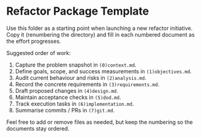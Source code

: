 # Refactor Package Template

Use this folder as a starting point when launching a new refactor initiative.  
Copy it (renumbering the directory) and fill in each numbered document as the effort progresses.

Suggested order of work:
1. Capture the problem snapshot in `(0)context.md`.
2. Define goals, scope, and success measurements in `(1)objectives.md`.
3. Audit current behaviour and risks in `(2)analysis.md`.
4. Record the concrete requirements in `(3)requirements.md`.
5. Draft proposed changes in `(4)design.md`.
6. Maintain acceptance checks in `(5)dod.md`.
7. Track execution tasks in `(6)implementation.md`.
8. Summarise commits / PRs in `(7)git.md`.

Feel free to add or remove files as needed, but keep the numbering so the documents stay ordered.
